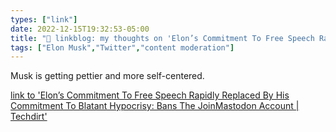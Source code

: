 ```yaml
---
types: ["link"]
date: 2022-12-15T19:32:53-05:00
title: "🔗 linkblog: my thoughts on 'Elon’s Commitment To Free Speech Rapidly Replaced By His Commitment To Blatant Hypocrisy: Bans The JoinMastodon Account | Techdirt'"
tags: ["Elon Musk","Twitter","content moderation"]
---
```

Musk is getting pettier and more self-centered.  
 

[link to 'Elon’s Commitment To Free Speech Rapidly Replaced By His Commitment To Blatant Hypocrisy: Bans The JoinMastodon Account | Techdirt'](https://www.techdirt.com/2022/12/15/elons-commitment-to-free-speech-rapidly-replaced-by-his-commitment-to-blatant-hypocrisy-bans-the-joinmastodon-account/)
